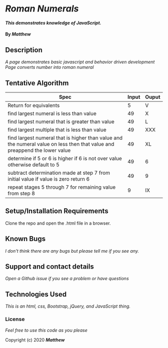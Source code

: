 
# _Roman Numerals_

#### _This demonstrates knowledge of JavaScript._

#### By _**Matthew**_


## Description

_A page demonstrates basic javascript and behavior driven development_
_Page converts number into roman numeral_


## Tentative Algorithm
| Spec                                                                                                                        | Input | Ouput |
|-----------------------------------------------------------------------------------------------------------------------------|-------|-------|
| Return for equivalents                                                                                                      | 5     | V     |
| find largest numeral is less than value                                                                                     | 49    | X     |
| find largest numeral that is greater than value                                                                             | 49    | L     |
| find largest multiple that is less than value                                                                               | 49    | XXX   |
| find largest numeral that is higher than value and the numeral value on less then that value and preappend the lower value  | 49    | XL    |
| determine if 5 or 6 is higher if 6 is not over value otherwise default to 5                                                 | 49    | 6     |
| subtract determination made at step 7 from initial value if value is zero return 6                                          | 49    | 9     |
| repeat stages 5 through 7 for remaining value from step 8                                                                   | 9     | IX    |


## Setup/Installation Requirements

Clone the repo and open the .html file in a browser.

## Known Bugs

_I don't think there are any bugs but please tell me if you see any._

## Support and contact details

_Open a Github issue if you see a problem or have questions_

## Technologies Used

_This is an html, css, Bootstrap, jQuery, and JavaScript thing._

### License

*Feel free to use this code as you please*

Copyright (c) 2020 **_Matthew_**